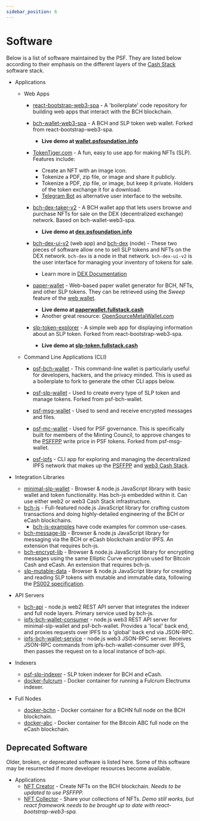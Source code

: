 ```yaml
---
sidebar_position: 6
---
```


# Software

Below is a list of software maintained by the PSF. They are listed below according to their emphasis on the different layers of the [Cash Stack](https://cashstack.info) software stack.

- Applications
  - Web Apps
    - [react-bootstrap-web3-spa](https://github.com/Permissionless-Software-Foundation/react-bootstrap-web3-spa) - A 'boilerplate' code repository for building web apps that interact with the BCH blockchain.
    - [bch-wallet-web3-spa](https://github.com/Permissionless-Software-Foundation/bch-wallet-web3-spa) - A BCH and SLP token web wallet. Forked from react-bootstrap-web3-spa.
      - **Live demo at [wallet.psfoundation.info](https://wallet.psfoundation.info/)**
    - [TokenTiger.com](https://tokentiger.com) - A fun, easy to use app for making NFTs (SLP). Features include:
      - Create an NFT with an image icon.
      - Tokenize a PDF, zip file, or image and share it publicly.
      - Tokenize a PDF, zip file, or image, but keep it private. Holders of the token exchange it for a download.
      - [Telegram Bot](https://t.me/+CfqXDEX3w_82NmIx) as alternative user interface to the website.
    - [bch-dex-taker-v2](https://github.com/Permissionless-Software-Foundation/bch-dex-taker-v2) - A BCH wallet app that lets users browse and purchase NFTs for sale on the DEX (decentralized exchange) network. Based on bch-wallet-web3-spa.
      - **Live demo at [dex.psfoundation.info](https://dex.psfoundation.info/)**
    
    - [bch-dex-ui-v2](https://github.com/Permissionless-Software-Foundation/bch-dex-ui-v2) (web app) and [bch-dex](https://github.com/Permissionless-Software-Foundation/bch-dex) (node) - These two pieces of software allow one to sell SLP tokens and NFTs on the DEX network. `bch-dex` is a node in that network. `bch-dex-ui-v2` is the user interface for managing your inventory of tokens for sale.
      - Learn more in [DEX Documentation](https://bch-dex-docs.fullstack.cash/)

    - [paper-wallet](https://github.com/Permissionless-Software-Foundation/paper-wallet) - Web-based paper wallet generator for BCH, NFTs, and other SLP tokens. They can be retrieved using the *Sweep* feature of the [web wallet](https://wallet.psfoundation.info).
      - **Live demo at [paperwallet.fullstack.cash](https://paperwallet.fullstack.cash/)**
      - Another great resource: [OpenSourceMetalWallet.com](https://opensourcemetalwallet.com/)

    - [slp-token-explorer](https://github.com/Permissionless-Software-Foundation/slp-token-explorer) - A simple web app for displaying information about an SLP token. Forked from react-bootstrap-web3-spa.
      - **Live demo at [slp-token.fullstack.cash](https://slp-token.fullstack.cash/?tokenid=810b5d7e5787ea38f6a6fc47141365d772470b85dffe57aa0d22c80e4edec875)**

  - Command Line Applications (CLI)

    - [psf-bch-wallet](https://github.com/Permissionless-Software-Foundation/psf-bch-wallet) - This command-line wallet is particularly useful for developers, hackers, and the privacy minded. This is used as a boilerplate to fork to generate the other CLI apps below.
  
    - [psf-slp-wallet](https://github.com/Permissionless-Software-Foundation/psf-slp-wallet) - Used to create every type of SLP token and manage tokens. Forked from psf-bch-wallet.

    - [psf-msg-wallet](https://github.com/Permissionless-Software-Foundation/psf-msg-wallet) - Used to send and receive encrypted messages and files.

    - [psf-mc-wallet](https://github.com/Permissionless-Software-Foundation/psf-mc-wallet) - Used for PSF governance. This is specifically built for members of the Minting Council, to approve changes to the [PSFFPP](https://psffpp.com) write price in PSF tokens. Forked from psf-msg-wallet.

    - [psf-ipfs](https://github.com/Permissionless-Software-Foundation/psf-ipfs) - CLI app for exploring and managing the decentralized IPFS network that makes up the [PSFFPP](https://psffpp.com) and [web3 Cash Stack](https://cashstack.info).
  
- Integration Libraries
  - [minimal-slp-wallet](https://www.npmjs.com/package/minimal-slp-wallet) - Browser & node.js JavaScript library with basic wallet and token functionality. Has bch-js embedded within it. Can use either web2 or web3 Cash Stack infrastructure.
  - [bch-js](https://www.npmjs.com/package/@psf/bch-js) - Full-featured node.js JavaScript library for crafting custom transactions and doing highly-detailed engineering of the BCH or eCash blockchains.
    - [bch-js-examples](https://github.com/Permissionless-Software-Foundation/bch-js-examples) have code examples for common use-cases.
  - [bch-message-lib](https://www.npmjs.com/package/bch-message-lib) - Browser & node.js JavaScript library for messaging via the BCH or eCash blockchain and/or IPFS. An extension that requires bch-js.
  - [bch-encrypt-lib](https://www.npmjs.com/package/bch-encrypt-lib) - Browser & node.js JavaScript library for encrypting messages using the same Elliptic Curve encryption used for Bitcoin Cash and eCash. An extension that requires bch-js.
  - [slp-mutable-data](https://www.npmjs.com/package/slp-mutable-data) - Browser & node.js JavaScript library for creating and reading SLP tokens with mutable and immutable data, following the [PS002 specification](https://github.com/Permissionless-Software-Foundation/specifications/blob/master/ps002-slp-mutable-data.md).

- API Servers
  - [bch-api](https://github.com/Permissionless-Software-Foundation/bch-api) - node.js web2 REST API server that integrates the indexer and full node layers. Primary service used by bch-js.
  - [ipfs-bch-wallet-consumer](https://github.com/Permissionless-Software-Foundation/ipfs-bch-wallet-consumer) - node.js web3 REST API server for minimal-slp-wallet and psf-bch-wallet. Provides a 'local' back end, and proxies requests over IPFS to a 'global' back end via JSON-RPC.
  - [ipfs-bch-wallet-service](https://github.com/Permissionless-Software-Foundation/ipfs-bch-wallet-service) - node.js web3 JSON-RPC server. Receives JSON-RPC commands from ipfs-bch-wallet-consumer over IPFS, then passes the request on to a local instance of bch-api.
- Indexers
  - [psf-slp-indexer](https://github.com/Permissionless-Software-Foundation/psf-slp-indexer) - SLP token indexer for BCH and eCash.
  - [docker-fulcrum](https://github.com/Permissionless-Software-Foundation/docker-fulcrum) - Docker container for running a Fulcrum Electrumx indexer.
- Full Nodes
  - [docker-bchn](https://github.com/Permissionless-Software-Foundation/docker-bchn) - Docker container for a BCHN full node on the BCH blockchain.
  - [docker-abc](https://github.com/Permissionless-Software-Foundation/docker-abc) - Docker container for the Bitcoin ABC full node on the eCash blockchain.


## Deprecated Software

Older, broken, or deprecated software is listed here. Some of this software may be resurrected if more developer resources become available.

- Applications
  - [NFT Creator](https://nft-creator.fullstack.cash/) - Create NFTs on the BCH blockchain. *Needs to be updated to use PSFFPP.*
  - [NFT Collector](https://nft-collector.fullstack.cash/?addr=bitcoincash:qzsgnyd826c6xw5y3y4ct6q2gvf3r8fmkqfvtzn6ef) - Share your collections of NFTs. *Demo still works, but react framework needs to be brought up to date with react-bootstrap-web3-spa.*